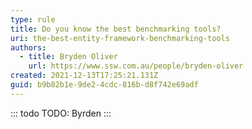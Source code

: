 ```yaml
---
type: rule
title: Do you know the best benchmarking tools?
uri: the-best-entity-framework-benchmarking-tools
authors:
  - title: Bryden Oliver
    url: https://www.ssw.com.au/people/bryden-oliver
created: 2021-12-13T17:25:21.131Z
guid: b9b82b1e-9de2-4cdc-816b-d8f742e69adf
---
```

::: todo
TODO: Byrden
:::
            
<!--endintro-->